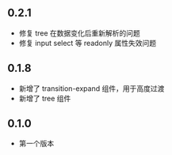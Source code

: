 ## 0.2.1
- 修复 tree 在数据变化后重新解析的问题
- 修复 input select 等 readonly 属性失效问题

## 0.1.8
- 新增了 transition-expand 组件，用于高度过渡
- 新增了 tree 组件

## 0.1.0
- 第一个版本